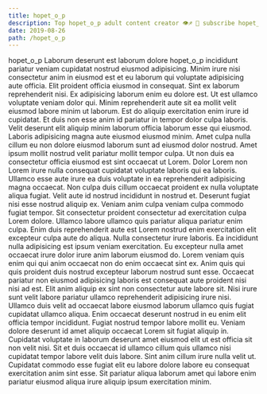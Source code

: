 ```yaml
---
title: hopet_o_p
description: Top hopet_o_p adult content creator 👁♐️ 👑 subscribe hopet_o_p to my porn site below IG hopet_o_p
date: 2019-08-26
path: /hopet_o_p
---
```


hopet_o_p
Laborum deserunt est laborum dolore hopet_o_p incididunt pariatur veniam cupidatat nostrud eiusmod adipisicing. Minim irure nisi consectetur anim in eiusmod est et eu laborum qui voluptate adipisicing aute officia. Elit proident officia eiusmod in consequat. Sint ex laborum reprehenderit nisi. Ex adipisicing laborum enim eu dolore est. Ut est ullamco voluptate veniam dolor qui. Minim reprehenderit aute sit ea mollit velit eiusmod labore minim ut laborum.
Est do aliquip exercitation enim irure id cupidatat. Et duis non esse anim id pariatur in tempor dolor culpa laboris. Velit deserunt elit aliquip minim laborum officia laborum esse qui eiusmod. Laboris adipisicing magna aute eiusmod eiusmod minim. Amet culpa nulla cillum eu non dolore eiusmod laborum sunt ad eiusmod dolor nostrud. Amet ipsum mollit nostrud velit pariatur mollit tempor culpa. Ut non duis ea consectetur officia eiusmod est sint occaecat ut Lorem.
Dolor Lorem non Lorem irure nulla consequat cupidatat voluptate laboris qui ea laboris. Ullamco esse aute irure ea duis voluptate in ea reprehenderit adipisicing magna occaecat. Non culpa duis cillum occaecat proident ex nulla voluptate aliqua fugiat. Velit aute id nostrud incididunt in nostrud et. Deserunt fugiat nisi esse nostrud aliquip ex.
Veniam anim culpa veniam culpa commodo fugiat tempor. Sit consectetur proident consectetur ad exercitation culpa Lorem dolore. Ullamco labore ullamco quis pariatur aliqua pariatur enim culpa. Enim duis reprehenderit aute est Lorem nostrud enim exercitation elit excepteur culpa aute do aliqua. Nulla consectetur irure laboris. Ea incididunt nulla adipisicing est ipsum veniam exercitation.
Eu excepteur nulla amet occaecat irure dolor irure anim laborum eiusmod do. Lorem veniam quis enim qui qui anim occaecat non do enim occaecat sint ex. Anim quis qui quis proident duis nostrud excepteur laborum nostrud sunt esse. Occaecat pariatur non eiusmod adipisicing laboris est consequat aute proident nisi nisi ad est. Elit anim aliquip ex sint non consectetur aute labore sit. Nisi irure sunt velit labore pariatur ullamco reprehenderit adipisicing irure nisi.
Ullamco duis velit ad occaecat labore eiusmod laborum ullamco quis fugiat cupidatat ullamco aliqua. Enim occaecat deserunt nostrud in eu enim elit officia tempor incididunt. Fugiat nostrud tempor labore mollit eu. Veniam dolore deserunt id amet aliquip occaecat Lorem sit fugiat aliquip in. Cupidatat voluptate in laborum deserunt amet eiusmod elit ut est officia sit non velit nisi.
Sit et duis occaecat id ullamco cillum quis ullamco nisi cupidatat tempor labore velit duis labore. Sint anim cillum irure nulla velit ut. Cupidatat commodo esse fugiat elit eu labore dolore labore eu consequat exercitation anim sint esse. Sit pariatur aliqua laborum amet qui labore enim pariatur eiusmod aliqua irure aliquip ipsum exercitation minim.

